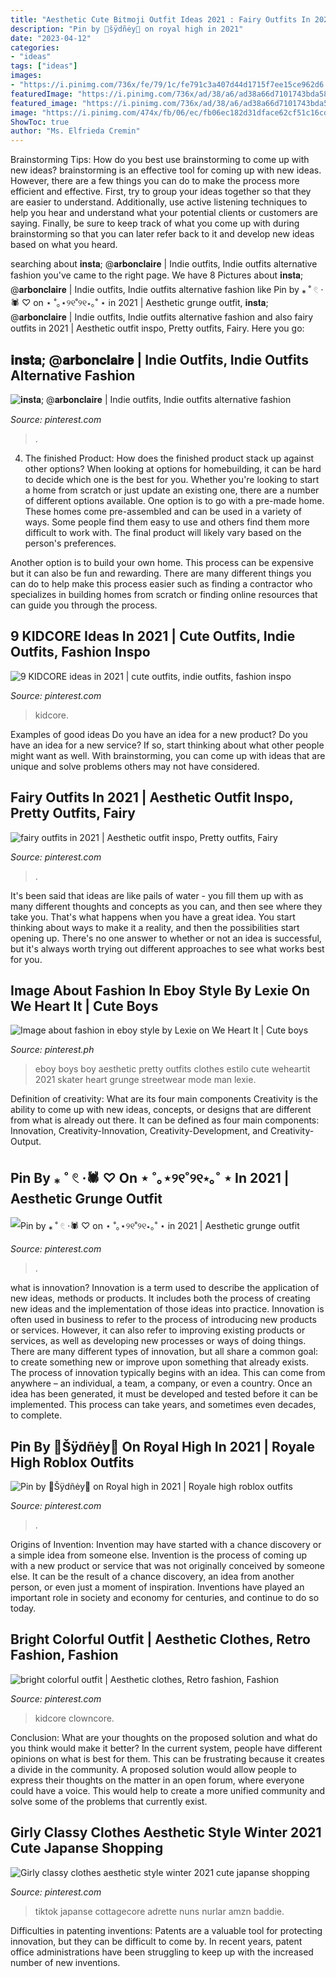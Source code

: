 ```yaml
---
title: "Aesthetic Cute Bitmoji Outfit Ideas 2021 : Fairy Outfits In 2021"
description: "Pin by 🌸šÿdñėy🌸 on royal high in 2021"
date: "2023-04-12"
categories:
- "ideas"
tags: ["ideas"]
images:
- "https://i.pinimg.com/736x/fe/79/1c/fe791c3a407d44d1715f7ee15ce962d6.jpg"
featuredImage: "https://i.pinimg.com/736x/ad/38/a6/ad38a66d7101743bda5822878285b6f6.jpg"
featured_image: "https://i.pinimg.com/736x/ad/38/a6/ad38a66d7101743bda5822878285b6f6.jpg"
image: "https://i.pinimg.com/474x/fb/06/ec/fb06ec182d31dface62cf51c16cdbea4.jpg"
ShowToc: true
author: "Ms. Elfrieda Cremin"
---
```



Brainstorming Tips: How do you best use brainstorming to come up with new ideas?
brainstorming is an effective tool for coming up with new ideas. However, there are a few things you can do to make the process more efficient and effective. First, try to group your ideas together so that they are easier to understand. Additionally, use active listening techniques to help you hear and understand what your potential clients or customers are saying. Finally, be sure to keep track of what you come up with during brainstorming so that you can later refer back to it and develop new ideas based on what you heard.

	

		
searching about 𝐢𝐧𝐬𝐭𝐚; @𝐚𝐫𝐛𝐨𝐧𝐜𝐥𝐚𝐢𝐫𝐞 | Indie outfits, Indie outfits alternative fashion you've came to the right page. We have 8 Pictures about 𝐢𝐧𝐬𝐭𝐚; @𝐚𝐫𝐛𝐨𝐧𝐜𝐥𝐚𝐢𝐫𝐞 | Indie outfits, Indie outfits alternative fashion like Pin by ⁎ ˚ 𓏲 ·🕷 ♡ on ⋆ ˚｡⋆୨୧˚୨୧⋆｡˚ ⋆ in 2021 | Aesthetic grunge outfit, 𝐢𝐧𝐬𝐭𝐚; @𝐚𝐫𝐛𝐨𝐧𝐜𝐥𝐚𝐢𝐫𝐞 | Indie outfits, Indie outfits alternative fashion and also fairy outfits in 2021 | Aesthetic outfit inspo, Pretty outfits, Fairy. Here you go:
		
    
## 𝐢𝐧𝐬𝐭𝐚; @𝐚𝐫𝐛𝐨𝐧𝐜𝐥𝐚𝐢𝐫𝐞 | Indie Outfits, Indie Outfits Alternative Fashion

<img loading=lazy src="https://i.pinimg.com/736x/4c/f5/0f/4cf50f6cf549b8a179b7b4241e85e59b.jpg" onerror="this.onerror=null;this.src='https://tse1.mm.bing.net/th?id=OIP.btBOt7EBSBL_1wxuOBkmzwHaHa&amp;pid=15.1';" alt="𝐢𝐧𝐬𝐭𝐚; @𝐚𝐫𝐛𝐨𝐧𝐜𝐥𝐚𝐢𝐫𝐞 | Indie outfits, Indie outfits alternative fashion">

_Source: pinterest.com_

>. 

	

4. The finished Product: How does the finished product stack up against other options?
When looking at options for homebuilding, it can be hard to decide which one is the best for you. Whether you're looking to start a home from scratch or just update an existing one, there are a number of different options available. 
One option is to go with a pre-made home. These homes come pre-assembled and can be used in a variety of ways. Some people find them easy to use and others find them more difficult to work with. The final product will likely vary based on the person's preferences. 

Another option is to build your own home. This process can be expensive but it can also be fun and rewarding. There are many different things you can do to help make this process easier such as finding a contractor who specializes in building homes from scratch or finding online resources that can guide you through the process.

    
## 9 KIDCORE Ideas In 2021 | Cute Outfits, Indie Outfits, Fashion Inspo

<img loading=lazy src="https://i.pinimg.com/474x/fb/06/ec/fb06ec182d31dface62cf51c16cdbea4.jpg" onerror="this.onerror=null;this.src='https://tse3.mm.bing.net/th?id=OIP.gkPuwePF7Ex3k9RFkzb-pwAAAA&amp;pid=15.1';" alt="9 KIDCORE ideas in 2021 | cute outfits, indie outfits, fashion inspo">

_Source: pinterest.com_

>kidcore. 

	

Examples of good ideas
Do you have an idea for a new product? Do you have an idea for a new service? If so, start thinking about what other people might want as well. With brainstorming, you can come up with ideas that are unique and solve problems others may not have considered.

    
## Fairy Outfits In 2021 | Aesthetic Outfit Inspo, Pretty Outfits, Fairy

<img loading=lazy src="https://i.pinimg.com/736x/ad/38/a6/ad38a66d7101743bda5822878285b6f6.jpg" onerror="this.onerror=null;this.src='https://tse3.mm.bing.net/th?id=OIP.QAk2_GkGnegstbnXHlyl_gHaNK&amp;pid=15.1';" alt="fairy outfits in 2021 | Aesthetic outfit inspo, Pretty outfits, Fairy">

_Source: pinterest.com_

>. 

	

It's been said that ideas are like pails of water - you fill them up with as many different thoughts and concepts as you can, and then see where they take you. That's what happens when you have a great idea. You start thinking about ways to make it a reality, and then the possibilities start opening up. There's no one answer to whether or not an idea is successful, but it's always worth trying out different approaches to see what works best for you.

    
## Image About Fashion In Eboy Style By Lexie On We Heart It | Cute Boys

<img loading=lazy src="https://i.pinimg.com/736x/81/4a/ef/814aef81cde9ee0d180044ffaf2db285.jpg" onerror="this.onerror=null;this.src='https://tse2.mm.bing.net/th?id=OIP.KEQ2ttmRHrulM8_BeUC5sgHaJ7&amp;pid=15.1';" alt="Image about fashion in eboy style by Lexie on We Heart It | Cute boys">

_Source: pinterest.ph_

>eboy boys boy aesthetic pretty outfits clothes estilo cute weheartit 2021 skater heart grunge streetwear mode man lexie. 

	

Definition of creativity: What are its four main components
Creativity is the ability to come up with new ideas, concepts, or designs that are different from what is already out there. It can be defined as four main components: Innovation, Creativity-Innovation, Creativity-Development, and Creativity-Output.

    
## Pin By ⁎ ˚ 𓏲 ·🕷 ♡ On ⋆ ˚｡⋆୨୧˚୨୧⋆｡˚ ⋆ In 2021 | Aesthetic Grunge Outfit

<img loading=lazy src="https://i.pinimg.com/736x/90/6a/1c/906a1c2d2dc613db28cda300b96966a2.jpg" onerror="this.onerror=null;this.src='https://tse4.mm.bing.net/th?id=OIP.cH-yBH-eD_oet82FLjaHmAHaIv&amp;pid=15.1';" alt="Pin by ⁎ ˚ 𓏲 ·🕷 ♡ on ⋆ ˚｡⋆୨୧˚୨୧⋆｡˚ ⋆ in 2021 | Aesthetic grunge outfit">

_Source: pinterest.com_

>. 

	

what is innovation?
Innovation is a term used to describe the application of new ideas, methods or products. It includes both the process of creating new ideas and the implementation of those ideas into practice. Innovation is often used in business to refer to the process of introducing new products or services. However, it can also refer to improving existing products or services, as well as developing new processes or ways of doing things.
There are many different types of innovation, but all share a common goal: to create something new or improve upon something that already exists. The process of innovation typically begins with an idea. This can come from anywhere – an individual, a team, a company, or even a country. Once an idea has been generated, it must be developed and tested before it can be implemented. This process can take years, and sometimes even decades, to complete.

    
## Pin By 🌸Šÿdñėy🌸 On Royal High In 2021 | Royale High Roblox Outfits

<img loading=lazy src="https://i.pinimg.com/736x/fe/79/1c/fe791c3a407d44d1715f7ee15ce962d6.jpg" onerror="this.onerror=null;this.src='https://tse2.mm.bing.net/th?id=OIP.61WMifrtKC5mkN2SyPRmtgHaFx&amp;pid=15.1';" alt="Pin by 🌸Šÿdñėy🌸 on Royal high in 2021 | Royale high roblox outfits">

_Source: pinterest.com_

>. 

	

Origins of Invention: Invention may have started with a chance discovery or a simple idea from someone else.
Invention is the process of coming up with a new product or service that was not originally conceived by someone else. It can be the result of a chance discovery, an idea from another person, or even just a moment of inspiration. Inventions have played an important role in society and economy for centuries, and continue to do so today.

    
## Bright Colorful Outfit | Aesthetic Clothes, Retro Fashion, Fashion

<img loading=lazy src="https://i.pinimg.com/736x/b2/6d/8c/b26d8c88c9f1aa721fa86a888a0aefb4.jpg" onerror="this.onerror=null;this.src='https://tse1.mm.bing.net/th?id=OIP.bQ2vPU9KQyHFVEySvkDpdQHaM3&amp;pid=15.1';" alt="bright colorful outfit | Aesthetic clothes, Retro fashion, Fashion">

_Source: pinterest.com_

>kidcore clowncore. 

	

Conclusion: What are your thoughts on the proposed solution and what do you think would make it better?
In the current system, people have different opinions on what is best for them. This can be frustrating because it creates a divide in the community. A proposed solution would allow people to express their thoughts on the matter in an open forum, where everyone could have a voice. This would help to create a more unified community and solve some of the problems that currently exist.

    
## Girly Classy Clothes Aesthetic Style Winter 2021 Cute Japanse Shopping

<img loading=lazy src="https://i.pinimg.com/736x/3a/e0/99/3ae0997de30ba1580a4ee070164332f2.jpg" onerror="this.onerror=null;this.src='https://tse2.mm.bing.net/th?id=OIP.0KKIfTwxRSfzIjn6UP-qVgHaHa&amp;pid=15.1';" alt="Girly classy clothes aesthetic style winter 2021 cute japanse shopping">

_Source: pinterest.com_

>tiktok japanse cottagecore adrette nuns nurlar amzn baddie. 

	

Difficulties in patenting inventions:
Patents are a valuable tool for protecting innovation, but they can be difficult to come by. In recent years, patent office administrations have been struggling to keep up with the increased number of new inventions.

